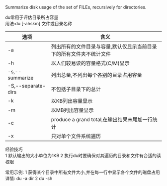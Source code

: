 Summarize disk usage of the set of FILEs, recursively for directories.  

du常用于评估目录所占容量  
用法:du [-ahskm] 文件或目录名称


选项 | 含义
---|---
-a | 列出所有的文件目录与容量,默认仅显示当前目录下的所有文件夹不统计文件
-h | 以人们较易读的容量格式(C/M)显示
-s,--summarize | 列出总量,不列出每个各别的目录占用容量
-S,--separate-dirs | 不包括子目录下的总计
-k | 以KB列出容量显示
-m | 以MB列出容量显示
-c | produce a grand total,在输出结果末尾加一行统计
-x | 只对单个文件系统遍历


经验技巧  
1 默认输出的大小单位为1KB
2 执行du时要确保对其遍历的目录和文件有合适的读权限


常用示例:
1 获得某个目录中所有文件大小,并在每一行中显示各个文件的磁盘占用详情:
du -a dir
2 du -sh

